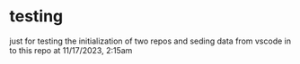 # testing
just for testing the initialization of two repos and seding data from vscode in to this repo at 11/17/2023, 2:15am
